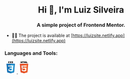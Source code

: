 <h1 align="center">Hi 👋, I'm Luiz Silveira</h1>
<h3 align="center">A simple project of Frontend Mentor.</h3>

- 👨‍💻 The project is available at [https://luizsite.netlify.app](https://luizsite.netlify.app)

<h3 align="left">Languages and Tools:</h3>
<p align="left"> <a href="https://www.w3schools.com/css/" target="_blank" rel="noreferrer"> <img src="https://raw.githubusercontent.com/devicons/devicon/master/icons/css3/css3-original-wordmark.svg" alt="css3" width="40" height="40"/> </a> <a href="https://www.w3.org/html/" target="_blank" rel="noreferrer"> <img src="https://raw.githubusercontent.com/devicons/devicon/master/icons/html5/html5-original-wordmark.svg" alt="html5" width="40" height="40"/> </a> </p>
